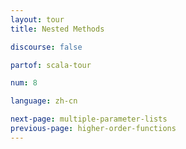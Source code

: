 ```yaml
---
layout: tour
title: Nested Methods

discourse: false

partof: scala-tour

num: 8

language: zh-cn

next-page: multiple-parameter-lists
previous-page: higher-order-functions
---
```

